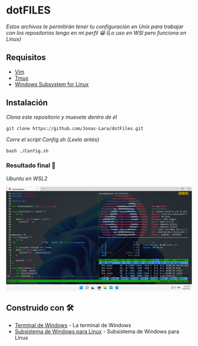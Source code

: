 # dotFILES

_Estos archivos te permitirán tener tu configuración en Unix para trabajar con los repositorios tengo en mi perfil 😁 (Lo uso en WSl pero funciona en Linux)_

## Requisitos

* [Vim](https://www.vim.org/)
* [Tmux](https://github.com/tmux/tmux/wiki)
* [Windows Subsystem for Linux](https://docs.microsoft.com/es-mx/windows/wsl/)

## Instalación 

_Clona este repositorio y muevete dentro de él_

```
git clone https://github.com/Jonas-Lara/dotFiles.git
```

_Corre el script Config.sh (Leelo antés)_

```
bash ./Config.sh
```

### Resultado final 🚀

_Ubuntu en WSL2_

<img src=/Captures/WSL.png alt="Linux"/>

## Construido con 🛠️

* [Terminal de Windows](https://docs.microsoft.com/en-us/windows/terminal/) - La terminal de Windows
* [Subsistema de Windows para Linux](https://docs.microsoft.com/es-mx/windows/wsl/) - Subsistema de Windows para Linux

